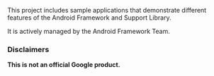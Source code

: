 This project includes sample applications that demonstrate different features of the Android Framework and Support Library.

It is actively managed by the Android Framework Team.

### Disclaimers
**This is not an official Google product.**